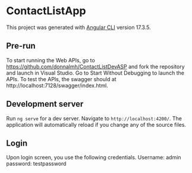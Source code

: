 # ContactListApp

This project was generated with [Angular CLI](https://github.com/angular/angular-cli) version 17.3.5.

## Pre-run
To start running the Web APIs, go to https://github.com/donnalmh/ContactListDevASP and fork the repository and launch in Visual Studio.
Go to Start Without Debugging to launch the APIs. To test the APIs, the swagger should at http://localhost:7128/swagger/index.html.

## Development server

Run `ng serve` for a dev server. Navigate to `http://localhost:4200/`. The application will automatically reload if you change any of the source files.

## Login

Upon login screen, you use the following credentials.
Username: admin
password: testpassword

